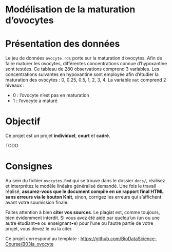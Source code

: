 Modélisation de la maturation d’ovocytes
================

<!--- do not edit readme.md ---->

# Présentation des données

Le jeu de données `ovocyte.rds` porte sur la maturation d’ovocytes. Afin
de faire maturer les ovocytes, différentes concentrations connue
d’hypoxantine sont testées. Ce tableau de 280 observations comprend 3
variables. Les concentrations suivantes en hypoxantine sont employée
afin d’étudier la maturation des ovocytes : 0, 0.25, 0.5, 1, 2, 3, 4. La
variable `mat` comprend 2 niveaux :

-   0 : l’ovocyte n’est pas en maturation
-   1 : l’ovocyte a maturé

# Objectif

Ce projet est un projet **individuel**, **court** et **cadré**.

TODO

# Consignes

Au sein du fichier `ovocytes.Rmd` qui se trouve dans le dossier `docs/`,
réalisez et interprétez le modèle linéaire généralisé demandé. Une fois
le travail réalisé, **assurez-vous que le document compile en un rapport
final HTML sans erreurs via le bouton Knit**, sinon, corrigez les
erreurs qui s’affichent avant votre soumission finale.

Faites attention à bien **citer vos sources**. Le plagiat est, comme
toujours, bien évidemment interdit. Si vous avez été aidé par quelqu’un
(un ou une autre étudiant•e ou enseignant•e) pour l’une ou l’autre
partie de votre projet, vous devez le ou la citer.

Ce projet correspond au template :
<https://github.com/BioDataScience-Course/B03Ia_ovocyte>
